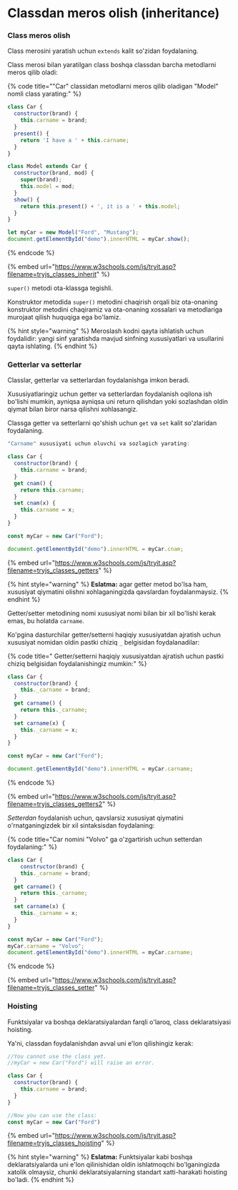 # Classdan meros olish (inheritance)

### Class meros olish

Class merosini yaratish uchun `extends` kalit so'zidan foydalaning.

Class merosi bilan yaratilgan class boshqa classdan barcha metodlarni meros qilib oladi:

{% code title=""Car" classidan metodlarni meros qilib oladigan "Model" nomli class yarating:" %}
```javascript
class Car {
  constructor(brand) {
    this.carname = brand;
  }
  present() {
    return 'I have a ' + this.carname;
  }
}

class Model extends Car {
  constructor(brand, mod) {
    super(brand);
    this.model = mod;
  }
  show() {
    return this.present() + ', it is a ' + this.model;
  }
}

let myCar = new Model("Ford", "Mustang");
document.getElementById("demo").innerHTML = myCar.show();
```
{% endcode %}

{% embed url="https://www.w3schools.com/js/tryit.asp?filename=tryjs_classes_inherit" %}

`super()` metodi ota-klassga tegishli.

Konstruktor metodida `super()` metodini chaqirish orqali biz ota-onaning konstruktor metodini chaqiramiz va ota-onaning xossalari va metodlariga murojaat qilish huquqiga ega bo'lamiz.

{% hint style="warning" %}
Meroslash kodni qayta ishlatish uchun foydalidir: yangi sinf yaratishda mavjud sinfning xususiyatlari va usullarini qayta ishlating.
{% endhint %}

### Getterlar va setterlar

Classlar, getterlar va setterlardan foydalanishga imkon beradi.

Xususiyatlaringiz uchun getter va setterlardan foydalanish oqilona ish bo'lishi mumkin, ayniqsa ayniqsa uni return qilishdan yoki sozlashdan oldin qiymat bilan biror narsa qilishni xohlasangiz.

Classga getter va setterlarni qo'shish uchun `get` va `set` kalit so'zlaridan foydalaning.

```javascript
"Carname" xususiyati uchun oluvchi va sozlagich yarating:

class Car {
  constructor(brand) {
    this.carname = brand;
  }
  get cnam() {
    return this.carname;
  }
  set cnam(x) {
    this.carname = x;
  }
}

const myCar = new Car("Ford");

document.getElementById("demo").innerHTML = myCar.cnam;
```

{% embed url="https://www.w3schools.com/js/tryit.asp?filename=tryjs_classes_getters" %}

{% hint style="warning" %}
**Eslatma:** agar getter metod bo'lsa ham, xususiyat qiymatini olishni xohlaganingizda qavslardan foydalanmaysiz.
{% endhint %}

Getter/setter metodining nomi xususiyat nomi bilan bir xil bo'lishi kerak emas, bu holatda `carname`.

Ko'pgina dasturchilar getter/setterni haqiqiy xususiyatdan ajratish uchun xususiyat nomidan oldin pastki chiziq `_` belgisidan foydalanadilar:

{% code title=" Getter/setterni haqiqiy xususiyatdan ajratish uchun pastki chiziq belgisidan foydalanishingiz mumkin:" %}
```javascript
class Car {
  constructor(brand) {
    this._carname = brand;
  }
  get carname() {
    return this._carname;
  }
  set carname(x) {
    this._carname = x;
  }
}

const myCar = new Car("Ford");

document.getElementById("demo").innerHTML = myCar.carname;
```
{% endcode %}

{% embed url="https://www.w3schools.com/js/tryit.asp?filename=tryjs_classes_getters2" %}

_Setterdan_ foydalanish uchun, qavslarsiz xususiyat qiymatini o'rnatganingizdek bir xil sintaksisdan foydalaning:

{% code title="Car nomini "Volvo" ga o'zgartirish uchun setterdan foydalaning:" %}
```javascript
class Car {
    constructor(brand) {
    this._carname = brand;
  }
  get carname() {
    return this._carname;
  }
  set carname(x) {
    this._carname = x;
  }
}

const myCar = new Car("Ford");
myCar.carname = "Volvo";
document.getElementById("demo").innerHTML = myCar.carname;
```
{% endcode %}

{% embed url="https://www.w3schools.com/js/tryit.asp?filename=tryjs_classes_setter" %}

### Hoisting

Funktsiyalar va boshqa deklaratsiyalardan farqli o'laroq, class deklaratsiyasi hoisting.

Ya'ni, classdan foydalanishdan avval uni e'lon qilishingiz kerak:

```javascript
//You cannot use the class yet.
//myCar = new Car("Ford") will raise an error.

class Car {
  constructor(brand) {
    this.carname = brand;
  }
}

//Now you can use the class:
const myCar = new Car("Ford")
```

{% embed url="https://www.w3schools.com/js/tryit.asp?filename=tryjs_classes_hoisting" %}

{% hint style="warning" %}
**Eslatma:** Funktsiyalar kabi boshqa deklaratsiyalarda uni e'lon qilinishidan oldin ishlatmoqchi bo'lganingizda xatolik olmaysiz, chunki deklaratsiyalarning standart xatti-harakati hoisting bo'ladi.
{% endhint %}
